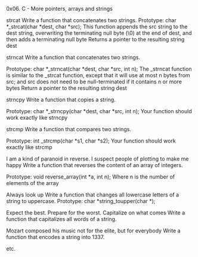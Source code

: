 0x06. C - More pointers, arrays and strings

strcat Write a function that concatenates two strings.
Prototype: char *_strcat(char *dest, char *src); This function appends the src string to the dest string, overwriting the terminating null byte (\0) at the end of dest, and then adds a terminating null byte Returns a pointer to the resulting string dest

strncat
Write a function that concatenates two strings.

Prototype: char *_strncat(char *dest, char *src, int n); The _strncat function is similar to the _strcat function, except that it will use at most n bytes from src; and src does not need to be null-terminated if it contains n or more bytes Return a pointer to the resulting string dest

strncpy
Write a function that copies a string.

Prototype: char *_strncpy(char *dest, char *src, int n); Your function should work exactly like strncpy

strcmp
Write a function that compares two strings.

Prototype: int _strcmp(char *s1, char *s2); Your function should work exactly like strcmp

I am a kind of paranoid in reverse. I suspect people of plotting to make me happy
Write a function that reverses the content of an array of integers.

Prototype: void reverse_array(int *a, int n); Where n is the number of elements of the array

Always look up Write a function that changes all lowercase letters of a string to uppercase.
Prototype: char *string_toupper(char *);

Expect the best. Prepare for the worst. Capitalize on what comes
Write a function that capitalizes all words of a string.

Mozart composed his music not for the elite, but for everybody
Write a function that encodes a string into 1337.

etc.
